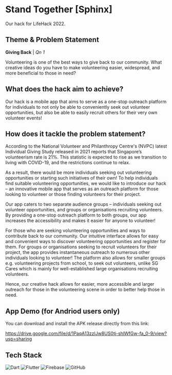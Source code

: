 # Stand Together [Sphinx]
Our hack for LifeHack 2022.

## Theme & Problem Statement

**Giving Back** | *Qn 1* 

Volunteering is one of the best ways to give back to our community. What creative ideas do you have to make volunteering easier, widespread, and more beneficial to those in need?

## What does the hack aim to achieve? 
Our hack is a mobile app that aims to serve as a one-stop outreach platform for individuals to not only be able to conveniently seek out volunteer opportunities, but also be able to easily recruit others for their very own volunteer events!

## How does it tackle the problem statement? 
According to the National Volunteer and Philanthropy Centre's (NVPC) latest Individual Giving Study released in 2021 reports that Singapore’s volunteerism rate is 21%. This statistic is expected to rise as we transition to living with COVID-19, and the restrictions continue to relax. 

As a result, there would be more individuals seeking out volunteering opportunities or starting such initiatives of their own! To help individuals find suitable volunteering opportunities, we would like to introduce our hack – an innovative mobile app that serves as an outreach platform for those looking to volunteer or those finding volunteers for their project.   

Our app caters to two separate audience groups – individuals seeking out volunteer opportunities, and groups or organisations recruiting volunteers. By providing a one-stop outreach platform to both groups, our app increases the accessibility and makes it easier for anyone to volunteer!

For those who are seeking volunteering opportunities and ways to contribute back to our community. Our intuitive interface allows for easy and convenient ways to discover volunteering opportunities and register for them. For groups or organisations seeking to recruit volunteers for their project, the app provides instantaneous outreach to numerous other individuals looking to volunteer! The platform also allows for smaller groups e.g. volunteering projects from school, to seek out volunteers, unlike SG Cares which is mainly for well-established large organisations recruiting volunteers. 

Hence, our creative hack allows for easier, more accessible and larger outreach for those in the volunteering scene in order to better help those in need. 


## App Demo (for Andriod users only) 
You can download and install the APK release directly from this link:

https://drive.google.com/file/d/1PaqA13zzlJw8US0tj-shlWfGw-fa_0-9/view?usp=sharing

## Tech Stack

<img src="https://img.shields.io/badge/Dart-0175C2?style=for-the-badge&logo=dart&logoColor=white" alt="Dart"/> 

<img src="https://img.shields.io/badge/Flutter-02569B?style=for-the-badge&logo=flutter&logoColor=white" alt="Flutter"/> 

<img src="https://img.shields.io/badge/firebase-ffca28?style=for-the-badge&logo=firebase&logoColor=black" alt="Firebase"/>  

<img src="https://img.shields.io/badge/GitHub-100000?style=for-the-badge&logo=github&logoColor=white" alt="GitHub"/>  
